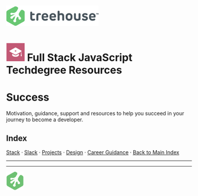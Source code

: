 # ![Treehouse Logo](../repo-imgs/treehouse_and_logo.png "Team Treehouse")

# ![Full Stack JavaScript Techdegree](../repo-imgs/fsjs.png "FSJS") Full Stack JavaScript Techdegree Resources

# Success

Motivation, guidance, support and resources to help you succeed in your journey to become a developer.

## Index

[Stack](stack.md) ·
[Slack](slack.md) ·
[Projects](projects.md) ·
[Design](design.md) ·
[Career Guidance](career.md) ·
[Back to Main Index](../README.md)

--------

--------

![Treehouse Logo](../repo-imgs/frogprint.png "Team Treehouse")